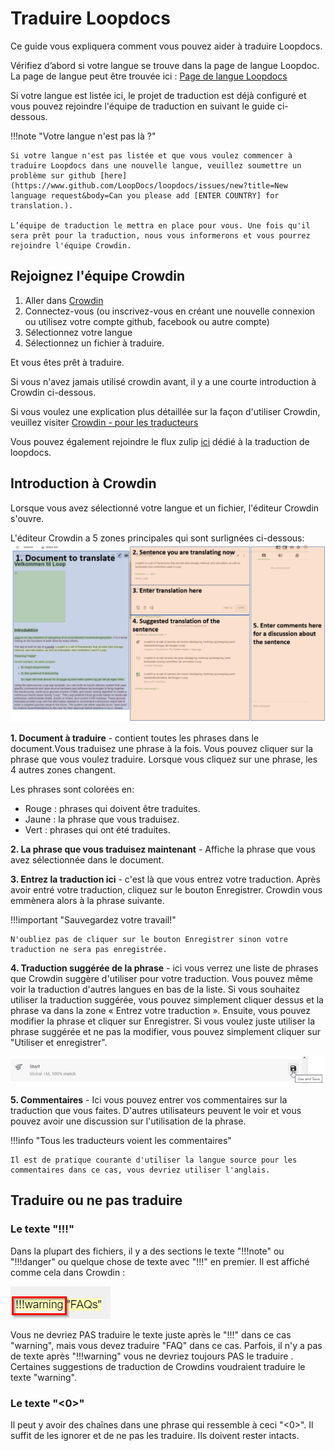 # Traduire Loopdocs

Ce guide vous expliquera comment vous pouvez aider à traduire Loopdocs.

Vérifiez d’abord si votre langue se trouve dans la page de langue Loopdoc. La page de langue peut être trouvée ici : [Page de langue Loopdocs](https://loopdocs.github.io/loopdocs/)

Si votre langue est listée ici, le projet de traduction est déjà configuré et vous pouvez rejoindre l'équipe de traduction en suivant le guide ci-dessous.

!!!note "Votre langue n'est pas là ?"

    Si votre langue n'est pas listée et que vous voulez commencer à traduire Loopdocs dans une nouvelle langue, veuillez soumettre un problème sur github [here](https://www.github.com/LoopDocs/loopdocs/issues/new?title=New language request&body=Can you please add [ENTER COUNTRY] for translation.).
    
    L’équipe de traduction le mettra en place pour vous. Une fois qu'il sera prêt pour la traduction, nous vous informerons et vous pourrez rejoindre l'équipe Crowdin.

## Rejoignez l'équipe Crowdin

1. Aller dans [Crowdin](https://crowdin.com/project/loopdoctranslation)
2. Connectez-vous (ou inscrivez-vous en créant une nouvelle connexion ou utilisez votre compte github, facebook ou autre compte)
3. Sélectionnez votre langue
4. Sélectionnez un fichier à traduire.

Et vous êtes prêt à traduire.

Si vous n'avez jamais utilisé crowdin avant, il y a une courte introduction à Crowdin ci-dessous.

Si vous voulez une explication plus détaillée sur la façon d'utiliser Crowdin, veuillez visiter [Crowdin - pour les traducteurs](https://support.crowdin.com/online-editor/)

Vous pouvez également rejoindre le flux zulip [ici](https://loop.zulipchat.com/#narrow/stream/270362-documentation/topic/Translation) dédié à la traduction de loopdocs.

## Introduction à Crowdin

Lorsque vous avez sélectionné votre langue et un fichier, l'éditeur Crowdin s'ouvre.

L'éditeur Crowdin a 5 zones principales qui sont surlignées ci-dessous: ![Zones Crowdin](img/crowdinareas.png)

**1. Document à traduire** - contient toutes les phrases dans le document.Vous traduisez une phrase à la fois. Vous pouvez cliquer sur la phrase que vous voulez traduire. Lorsque vous cliquez sur une phrase, les 4 autres zones changent.

Les phrases sont colorées en:

- Rouge : phrases qui doivent être traduites.
- Jaune : la phrase que vous traduisez.
- Vert : phrases qui ont été traduites.

**2. La phrase que vous traduisez maintenant** - Affiche la phrase que vous avez sélectionnée dans le document.

**3. Entrez la traduction ici** - c'est là que vous entrez votre traduction. Après avoir entré votre traduction, cliquez sur le bouton Enregistrer. Crowdin vous emmènera alors à la phrase suivante.

!!!important "Sauvegardez votre travail!"

    N'oubliez pas de cliquer sur le bouton Enregistrer sinon votre traduction ne sera pas enregistrée.

**4. Traduction suggérée de la phrase** - ici vous verrez une liste de phrases que Crowdin suggère d'utiliser pour votre traduction. Vous pouvez même voir la traduction d'autres langues en bas de la liste. Si vous souhaitez utiliser la traduction suggérée, vous pouvez simplement cliquer dessus et la phrase va dans la zone « Entrez votre traduction ». Ensuite, vous pouvez modifier la phrase et cliquer sur Enregistrer. Si vous voulez juste utiliser la phrase suggérée et ne pas la modifier, vous pouvez simplement cliquer sur "Utiliser et enregistrer".

![Suggestion](img/suggestion.png)

**5. Commentaires** - Ici vous pouvez entrer vos commentaires sur la traduction que vous faites. D'autres utilisateurs peuvent le voir et vous pouvez avoir une discussion sur l'utilisation de la phrase.

!!!info "Tous les traducteurs voient les commentaires"

    Il est de pratique courante d'utiliser la langue source pour les commentaires dans ce cas, vous devriez utiliser l'anglais.

## Traduire ou ne pas traduire

### Le texte "!!!"

Dans la plupart des fichiers, il y a des sections le texte "!!!note" ou "!!!danger" ou quelque chose de texte avec "!!!" en premier. Il est affiché comme cela dans Crowdin :

![image](img/admontion.png)

Vous ne devriez PAS traduire le texte juste après le "!!!" dans ce cas "warning", mais vous devez traduire "FAQ" dans ce cas. Parfois, il n'y a pas de texte après "!!!warning" vous ne devriez toujours PAS le traduire . Certaines suggestions de traduction de Crowdins voudraient traduire le texte "warning".

### Le texte "<0>"

Il peut y avoir des chaînes dans une phrase qui ressemble à ceci "<0>". Il suffit de les ignorer et de ne pas les traduire. Ils doivent rester intacts.
